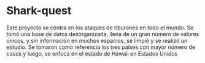 # Shark-quest

Este proyecto se centra en los ataques de tiburones en todo el mundo. Se tomó una base de datos desorganizada, llena de un gran número de valores únicos, y sin información en muchos espacios, se limpió y se realizó un estudio. Se tomaron como referencia los tres países con mayor número de casos y luego, se enfoca en el estado de Hawaii en Estados Unidos
